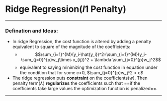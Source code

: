 # Ridge Regression($l1$ Penalty)


---
### Defination and Ideas:
- In ridge Regression, the cost function is altered by adding a penalty equivalent to square of the magnitude of the coefficients:
	- $$\sum_{i=1}^{M}(y_i-\hat{y_i})^2=\sum_{i=1}^{M}(y_i-\sum_{j=0}^{p}w_j\times x_{ij})^2 + \lambda \sum_{j=0}^{p}w_j^2$$ 
	- equivalent to saying minimizing the cost function in equation under the condition that for some c>0, $\sum_{j=0}^{p}w_j^2 < c$
- The ridge regression puts **constraint** on the coefficients($w$). Then penalty term($\lambda$) **regularizes** the coefficients such that ==if the coefficients take large values the optimization function is penalized==.  



---
